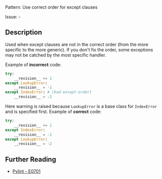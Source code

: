 Pattern: Use correct order for except clauses

Issue: -

## Description

Used when except clauses are not in the correct order (from the more specific to the more generic). If you don't fix the order, some exceptions may not be catched by the most specific handler.


Example of **incorrect** code:

```python
try:
    __revision__ += 1
except LookupError:
    __revision__ = -1
except IndexError: # [bad-except-order]
    __revision__ = -2
```

Here warning is raised because `LookupError` is a base class for `IndexError` and is specified first. Example of **correct** code:

```python
try:
    __revision__ += 1
except IndexError:
    __revision__ = -1
except LookupError:
    __revision__ = -2
```


## Further Reading

* [Pylint - E0701](http://pylint-messages.wikidot.com/messages:e0701)
